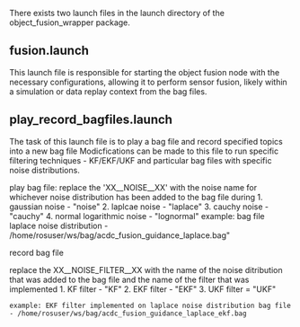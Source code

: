 There exists two launch files in the launch directory of the object_fusion_wrapper package.

## fusion.launch
This launch file is responsible for starting the object fusion node with the necessary configurations, allowing it to perform sensor fusion, likely within a simulation or data replay context from the bag files. 



## play_record_bagfiles.launch
The task of this launch file is to play a bag file and record specified topics into a new bag file
Modicfications can be made to this file to run specific filtering techniques - KF/EKF/UKF and particular bag files with specific noise distributions.

play bag file: 
    <node pkg="rosbag" type="play" name="rosbag_play" args="-l /home/rosuser/ws/bag/acdc_fusion_guidance_XX__NOISE__XX.bag"/>
replace the 'XX__NOISE__XX' with the noise name for whichever noise distribution has been added to the bag file during 
    1. gaussian noise - "noise"
    2. laplcae noise - "laplace"
    3. cauchy noise - "cauchy"
    4. normal logarithmic noise - "lognormal"
    example: bag file laplace noise distribution - /home/rosuser/ws/bag/acdc_fusion_guidance_laplace.bag"

record bag file
    <node pkg="rosbag" type="record" name="rosbag_record" args="-O /home/rosuser/ws/bag/acdc_fusion_guidance_XX__NOISE_FILTER__XX.bag /sensors/fusion/ikaObjectList /sensors/reference/ikaObjectList"/>

replace the XX__NOISE_FILTER__XX with the name of the noise ditribution that was added to the bag file and the name of the filter that was implemented
    1. KF filter - "KF"
    2. EKF filter - "EKF"
    3. UKF filter = "UKF"

    example: EKF filter implemented on laplace noise distribution bag file - /home/rosuser/ws/bag/acdc_fusion_guidance_laplace_ekf.bag